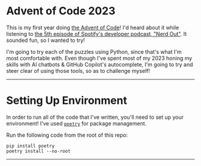 # Advent of Code 2023 
This is my first year doing [the Advent of Code](https://adventofcode.com/)! I'd heard about it while listening to [the 5th episode of Spotify's developer podcast, "Nerd Out"](https://open.spotify.com/episode/2w8gnh8xh7cTAh5aYH1FML). It sounded fun, so I wanted to try! 

I'm going to try each of the puzzles using Python, since that's what I'm most comfortable with. Even though I've spent most of my 2023 honing my skills with AI chatbots & GitHub Copilot's autocomplete, I'm going to try and steer clear of using those tools, so as to challenge myself! 

---

# Setting Up Environment
In order to run all of the code that I've written, you'll need to set up your environment! I've used [`poetry`](https://python-poetry.org/) for package management. 

Run the following code from the root of this repo: 

```
pip install poetry
poetry install --no-root
```

---